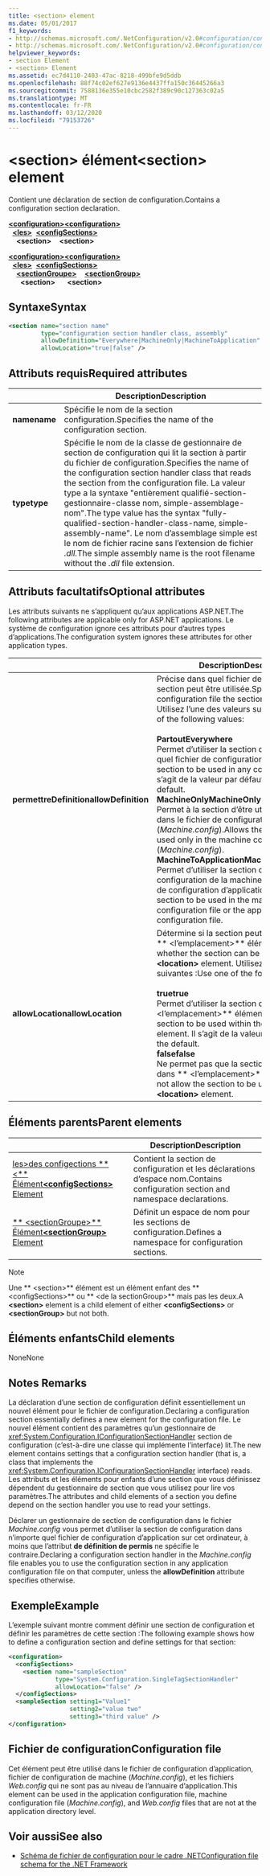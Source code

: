 ```yaml
---
title: <section> element
ms.date: 05/01/2017
f1_keywords:
- http://schemas.microsoft.com/.NetConfiguration/v2.0#configuration/configSections/section
- http://schemas.microsoft.com/.NetConfiguration/v2.0#configuration/configSections/sectionGroup/section
helpviewer_keywords:
- section Element
- <section> Element
ms.assetid: ec7d4110-2403-47ac-8218-499bfe9d5ddb
ms.openlocfilehash: 88f74c02ef627e9136e4437ffa150c36445266a3
ms.sourcegitcommit: 7588136e355e10cbc2582f389c90c127363c02a5
ms.translationtype: MT
ms.contentlocale: fr-FR
ms.lasthandoff: 03/12/2020
ms.locfileid: "79153726"
---
```

# <a name="section-element"></a><span data-ttu-id="27353-102">\<section> élément</span><span class="sxs-lookup"><span data-stu-id="27353-102">\<section> element</span></span>

<span data-ttu-id="27353-103">Contient une déclaration de section de configuration.</span><span class="sxs-lookup"><span data-stu-id="27353-103">Contains a configuration section declaration.</span></span>

<span data-ttu-id="27353-104">[**\<configuration>**](configuration-element.md)</span><span class="sxs-lookup"><span data-stu-id="27353-104">[**\<configuration>**](configuration-element.md)</span></span>\
<span data-ttu-id="27353-105">&nbsp;&nbsp;[**\<les>**](configsections-element-for-configuration.md)</span><span class="sxs-lookup"><span data-stu-id="27353-105">&nbsp;&nbsp;[**\<configSections>**](configsections-element-for-configuration.md)</span></span>\
<span data-ttu-id="27353-106">&nbsp;&nbsp;&nbsp;&nbsp;**\<section>**</span><span class="sxs-lookup"><span data-stu-id="27353-106">&nbsp;&nbsp;&nbsp;&nbsp;**\<section>**</span></span>

<span data-ttu-id="27353-107">[**\<configuration>**](configuration-element.md)</span><span class="sxs-lookup"><span data-stu-id="27353-107">[**\<configuration>**](configuration-element.md)</span></span>\
<span data-ttu-id="27353-108">&nbsp;&nbsp;[**\<les>**](configsections-element-for-configuration.md)</span><span class="sxs-lookup"><span data-stu-id="27353-108">&nbsp;&nbsp;[**\<configSections>**](configsections-element-for-configuration.md)</span></span>\
<span data-ttu-id="27353-109">&nbsp;&nbsp;&nbsp;&nbsp;[**\<sectionGroupe>**](sectiongroup-element-for-configsections.md)</span><span class="sxs-lookup"><span data-stu-id="27353-109">&nbsp;&nbsp;&nbsp;&nbsp;[**\<sectionGroup>**](sectiongroup-element-for-configsections.md)</span></span>\
<span data-ttu-id="27353-110">&nbsp;&nbsp;&nbsp;&nbsp;&nbsp;&nbsp;**\<section>**</span><span class="sxs-lookup"><span data-stu-id="27353-110">&nbsp;&nbsp;&nbsp;&nbsp;&nbsp;&nbsp;**\<section>**</span></span>

## <a name="syntax"></a><span data-ttu-id="27353-111">Syntaxe</span><span class="sxs-lookup"><span data-stu-id="27353-111">Syntax</span></span>

```xml
<section name="section name"
         type="configuration section handler class, assembly"
         allowDefinition="Everywhere|MachineOnly|MachineToApplication"
         allowLocation="true|false" />
```

## <a name="required-attributes"></a><span data-ttu-id="27353-112">Attributs requis</span><span class="sxs-lookup"><span data-stu-id="27353-112">Required attributes</span></span>

|           | <span data-ttu-id="27353-113">Description</span><span class="sxs-lookup"><span data-stu-id="27353-113">Description</span></span> |
| --------- | ----------- |
| <span data-ttu-id="27353-114">**name**</span><span class="sxs-lookup"><span data-stu-id="27353-114">**name**</span></span>  | <span data-ttu-id="27353-115">Spécifie le nom de la section configuration.</span><span class="sxs-lookup"><span data-stu-id="27353-115">Specifies the name of the configuration section.</span></span> |
| <span data-ttu-id="27353-116">**type**</span><span class="sxs-lookup"><span data-stu-id="27353-116">**type**</span></span>  | <span data-ttu-id="27353-117">Spécifie le nom de la classe de gestionnaire de section de configuration qui lit la section à partir du fichier de configuration.</span><span class="sxs-lookup"><span data-stu-id="27353-117">Specifies the name of the configuration section handler class that reads the section from the configuration file.</span></span> <span data-ttu-id="27353-118">La valeur type a la syntaxe "entièrement qualifié-section-gestionnaire-classe nom, simple-assemblage-nom".</span><span class="sxs-lookup"><span data-stu-id="27353-118">The type value has the syntax "fully-qualified-section-handler-class-name, simple-assembly-name".</span></span> <span data-ttu-id="27353-119">Le nom d’assemblage simple est le nom de fichier racine sans l’extension de fichier *.dll.*</span><span class="sxs-lookup"><span data-stu-id="27353-119">The simple assembly name is the root filename without the *.dll* file extension.</span></span> |

## <a name="optional-attributes"></a><span data-ttu-id="27353-120">Attributs facultatifs</span><span class="sxs-lookup"><span data-stu-id="27353-120">Optional attributes</span></span>

<span data-ttu-id="27353-121">Les attributs suivants ne s’appliquent qu’aux applications ASP.NET.</span><span class="sxs-lookup"><span data-stu-id="27353-121">The following attributes are applicable only for ASP.NET applications.</span></span> <span data-ttu-id="27353-122">Le système de configuration ignore ces attributs pour d’autres types d’applications.</span><span class="sxs-lookup"><span data-stu-id="27353-122">The configuration system ignores these attributes for other application types.</span></span>

|                     | <span data-ttu-id="27353-123">Description</span><span class="sxs-lookup"><span data-stu-id="27353-123">Description</span></span> |
| ------------------- | ----------- |
| <span data-ttu-id="27353-124">**permettreDefinition**</span><span class="sxs-lookup"><span data-stu-id="27353-124">**allowDefinition**</span></span> | <span data-ttu-id="27353-125">Précise dans quel fichier de configuration la section peut être utilisée.</span><span class="sxs-lookup"><span data-stu-id="27353-125">Specifies which configuration file the section can be used in.</span></span> <span data-ttu-id="27353-126">Utilisez l’une des valeurs suivantes :</span><span class="sxs-lookup"><span data-stu-id="27353-126">Use one of the following values:</span></span><br><br><span data-ttu-id="27353-127">**Partout**</span><span class="sxs-lookup"><span data-stu-id="27353-127">**Everywhere**</span></span><br><span data-ttu-id="27353-128">Permet d’utiliser la section dans n’importe quel fichier de configuration.</span><span class="sxs-lookup"><span data-stu-id="27353-128">Allows the section to be used in any configuration file.</span></span> <span data-ttu-id="27353-129">Il s’agit de la valeur par défaut.</span><span class="sxs-lookup"><span data-stu-id="27353-129">This is the default.</span></span><br><span data-ttu-id="27353-130">**MachineOnly**</span><span class="sxs-lookup"><span data-stu-id="27353-130">**MachineOnly**</span></span><br><span data-ttu-id="27353-131">Permet à la section d’être utilisée uniquement dans le fichier de configuration de la machine (*Machine.config*).</span><span class="sxs-lookup"><span data-stu-id="27353-131">Allows the section to be used only in the machine configuration file (*Machine.config*).</span></span><br><span data-ttu-id="27353-132">**MachineToApplication**</span><span class="sxs-lookup"><span data-stu-id="27353-132">**MachineToApplication**</span></span><br><span data-ttu-id="27353-133">Permet d’utiliser la section dans le fichier de configuration de la machine ou dans le fichier de configuration d’application.</span><span class="sxs-lookup"><span data-stu-id="27353-133">Allows the section to be used in the machine configuration file or the application configuration file.</span></span> |
| <span data-ttu-id="27353-134">**allowLocation**</span><span class="sxs-lookup"><span data-stu-id="27353-134">**allowLocation**</span></span>   | <span data-ttu-id="27353-135">Détermine si la section peut être utilisée dans \*\* \<l’emplacement>\*\* élément.</span><span class="sxs-lookup"><span data-stu-id="27353-135">Determines whether the section can be used within the **\<location>** element.</span></span> <span data-ttu-id="27353-136">Utilisez l’une des valeurs suivantes :</span><span class="sxs-lookup"><span data-stu-id="27353-136">Use one of the following values:</span></span><br><br><span data-ttu-id="27353-137">**true**</span><span class="sxs-lookup"><span data-stu-id="27353-137">**true**</span></span><br><span data-ttu-id="27353-138">Permet d’utiliser la section dans \*\* \<l’emplacement>\*\* élément.</span><span class="sxs-lookup"><span data-stu-id="27353-138">Allows the section to be used within the **\<location>** element.</span></span> <span data-ttu-id="27353-139">Il s’agit de la valeur par défaut.</span><span class="sxs-lookup"><span data-stu-id="27353-139">This is the default.</span></span><br><span data-ttu-id="27353-140">**false**</span><span class="sxs-lookup"><span data-stu-id="27353-140">**false**</span></span><br><span data-ttu-id="27353-141">Ne permet pas que la section soit utilisée dans \*\* \<l’emplacement>\*\* élément.</span><span class="sxs-lookup"><span data-stu-id="27353-141">Does not allow the section to be used within the **\<location>** element.</span></span> |

## <a name="parent-elements"></a><span data-ttu-id="27353-142">Éléments parents</span><span class="sxs-lookup"><span data-stu-id="27353-142">Parent elements</span></span>

|     | <span data-ttu-id="27353-143">Description</span><span class="sxs-lookup"><span data-stu-id="27353-143">Description</span></span> |
| --- | ----------- |
| [<span data-ttu-id="27353-144">les>des configections \*\* \<\*\* Élément</span><span class="sxs-lookup"><span data-stu-id="27353-144">**\<configSections>** Element</span></span>](configsections-element-for-configuration.md) | <span data-ttu-id="27353-145">Contient la section de configuration et les déclarations d’espace nom.</span><span class="sxs-lookup"><span data-stu-id="27353-145">Contains configuration section and namespace declarations.</span></span> |
| [<span data-ttu-id="27353-146">\*\* \<sectionGroupe>\*\* Élément</span><span class="sxs-lookup"><span data-stu-id="27353-146">**\<sectionGroup>** Element</span></span>](sectiongroup-element-for-configsections.md) | <span data-ttu-id="27353-147">Définit un espace de nom pour les sections de configuration.</span><span class="sxs-lookup"><span data-stu-id="27353-147">Defines a namespace for configuration sections.</span></span> |

> [!NOTE]
> <span data-ttu-id="27353-148">Une \*\* \<section>\*\* élément est un élément enfant des \*\* \<configSections>\*\* ou \*\* \<de la sectionGroup>\*\* mais pas les deux.</span><span class="sxs-lookup"><span data-stu-id="27353-148">A **\<section>** element is a child element of either **\<configSections>** or **\<sectionGroup>** but not both.</span></span>

## <a name="child-elements"></a><span data-ttu-id="27353-149">Éléments enfants</span><span class="sxs-lookup"><span data-stu-id="27353-149">Child elements</span></span>

<span data-ttu-id="27353-150">None</span><span class="sxs-lookup"><span data-stu-id="27353-150">None</span></span>

## <a name="remarks"></a><span data-ttu-id="27353-151">Notes </span><span class="sxs-lookup"><span data-stu-id="27353-151">Remarks</span></span>

<span data-ttu-id="27353-152">La déclaration d’une section de configuration définit essentiellement un nouvel élément pour le fichier de configuration.</span><span class="sxs-lookup"><span data-stu-id="27353-152">Declaring a configuration section essentially defines a new element for the configuration file.</span></span> <span data-ttu-id="27353-153">Le nouvel élément contient des paramètres qu’un gestionnaire de <xref:System.Configuration.IConfigurationSectionHandler> section de configuration (c’est-à-dire une classe qui implémente l’interface) lit.</span><span class="sxs-lookup"><span data-stu-id="27353-153">The new element contains settings that a configuration section handler (that is, a class that implements the <xref:System.Configuration.IConfigurationSectionHandler> interface) reads.</span></span> <span data-ttu-id="27353-154">Les attributs et les éléments pour enfants d’une section que vous définissez dépendent du gestionnaire de section que vous utilisez pour lire vos paramètres.</span><span class="sxs-lookup"><span data-stu-id="27353-154">The attributes and child elements of a section you define depend on the section handler you use to read your settings.</span></span>

<span data-ttu-id="27353-155">Déclarer un gestionnaire de section de configuration dans le fichier *Machine.config* vous permet d’utiliser la section de configuration dans n’importe quel fichier de configuration d’application sur cet ordinateur, à moins que l’attribut **de définition de permis** ne spécifie le contraire.</span><span class="sxs-lookup"><span data-stu-id="27353-155">Declaring a configuration section handler in the *Machine.config* file enables you to use the configuration section in any application configuration file on that computer, unless the **allowDefinition** attribute specifies otherwise.</span></span>

## <a name="example"></a><span data-ttu-id="27353-156"> Exemple</span><span class="sxs-lookup"><span data-stu-id="27353-156">Example</span></span>

<span data-ttu-id="27353-157">L’exemple suivant montre comment définir une section de configuration et définir les paramètres de cette section :</span><span class="sxs-lookup"><span data-stu-id="27353-157">The following example shows how to define a configuration section and define settings for that section:</span></span>

```xml
<configuration>
  <configSections>
    <section name="sampleSection"
             type="System.Configuration.SingleTagSectionHandler"
             allowLocation="false" />
  </configSections>
  <sampleSection setting1="Value1"
                 setting2="value two"
                 setting3="third value" />
</configuration>
```

## <a name="configuration-file"></a><span data-ttu-id="27353-158">Fichier de configuration</span><span class="sxs-lookup"><span data-stu-id="27353-158">Configuration file</span></span>

<span data-ttu-id="27353-159">Cet élément peut être utilisé dans le fichier de configuration d’application, fichier de configuration de machine (*Machine.config*), et les fichiers *Web.config* qui ne sont pas au niveau de l’annuaire d’application.</span><span class="sxs-lookup"><span data-stu-id="27353-159">This element can be used in the application configuration file, machine configuration file (*Machine.config*), and *Web.config* files that are not at the application directory level.</span></span>

## <a name="see-also"></a><span data-ttu-id="27353-160">Voir aussi</span><span class="sxs-lookup"><span data-stu-id="27353-160">See also</span></span>

- [<span data-ttu-id="27353-161">Schéma de fichier de configuration pour le cadre .NET</span><span class="sxs-lookup"><span data-stu-id="27353-161">Configuration file schema for the .NET Framework</span></span>](index.md)
